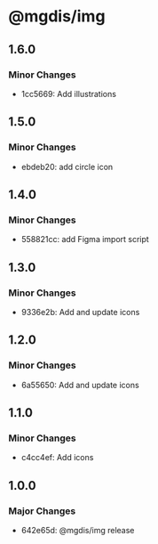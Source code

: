 # @mgdis/img

## 1.6.0

### Minor Changes

- 1cc5669: Add illustrations

## 1.5.0

### Minor Changes

- ebdeb20: add circle icon

## 1.4.0

### Minor Changes

- 558821cc: add Figma import script

## 1.3.0

### Minor Changes

- 9336e2b: Add and update icons

## 1.2.0

### Minor Changes

- 6a55650: Add and update icons

## 1.1.0

### Minor Changes

- c4cc4ef: Add icons

## 1.0.0

### Major Changes

- 642e65d: @mgdis/img release
